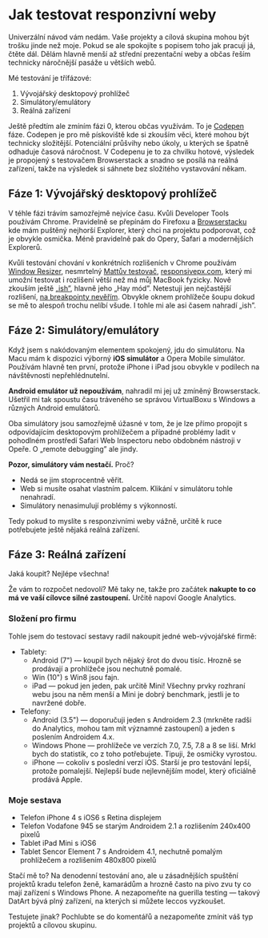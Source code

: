 Jak testovat responzivní weby
=============================

Univerzální návod vám nedám. Vaše projekty a cílová skupina mohou být trošku jinde než moje. Pokud se ale spokojíte s popisem toho jak pracuji já, čtěte dál. Dělám hlavně menší až střední prezentační weby a občas řeším technicky náročnější pasáže u větších webů.

Mé testování je třífázové:

1. Vývojářský desktopový prohlížeč
2. Simulátory/emulátory
3. Reálná zařízení

Ještě předtím ale zmíním fázi 0, kterou občas využívám. To je [Codepen](http://codepen.io/machal) fáze. Codepen je pro mě pískoviště kde si zkouším věci, které mohou být technicky složitější. Potenciální průšvihy nebo úkoly, u kterých se špatně odhaduje časová náročnost. V Codepenu je to za chvilku hotové, výsledek je propojený s testovačem Browserstack a snadno se posílá na reálná zařízení, takže na výsledek si sáhnete bez složitého vystavování někam.


Fáze 1: Vývojářský desktopový prohlížeč
----------------------------------

V téhle fázi trávím samozřejmě nejvíce času. Kvůli Developer Tools používám Chrome. Pravidelně se přepínám do Firefoxu a [Browserstacku](http://www.browserstack.com/) kde mám puštěný nejhorší Explorer, který chci na projektu podporovat, což je obvykle osmička. Méně pravidelně pak do Opery, Safari a modernějších Explorerů.

Kvůli testování chování v konkrétních rozlišeních v Chrome používám [Window Resizer](https://chrome.google.com/webstore/detail/window-resizer/kkelicaakdanhinjdeammmilcgefonfh), nesmrtelný [Mattův testovač](http://mattkersley.com/responsive/), [responsivepx.com](http://responsivepx.com/), který mi umožní testovat i rozlišení větší než má můj MacBook fyzicky. Nově zkouším ještě [„ish”](http://bradfrostweb.com/demo/ish/), hlavně jeho „Hay mód”. Netestuji jen nejčastější rozlišení, [na breakpointy nevěřím](http://kratce.vzhurudolu.cz/post/46416507703/jake-breakpointy-zvolit-v-responzivnim-webdesignu). Obvykle oknem prohlížeče šoupu dokud se mě to alespoň trochu nelíbí všude. I tohle mi ale asi časem nahradí „ish”.

Fáze 2: Simulátory/emulátory
-----------------------

Když jsem s nakódovaným elementem spokojený, jdu do simulátoru. Na Macu mám k dispozici výborný **iOS simulátor** a Opera Mobile simulátor. Používám hlavně ten první, protože iPhone i iPad jsou obvykle v podílech na návštěvnosti nepřehlédnutelní.

**Android emulátor už nepoužívám**, nahradil mi jej už zmíněný Browserstack. Ušetřil mi tak spoustu času tráveného se správou VirtualBoxu s Windows a různých Android emulátorů.

Oba simulátory jsou samozřejmě úžasné v tom, že je lze přímo propojit s odpovídajícím desktopovým prohlížečem a případné problémy ladit v pohodlném prostředí Safari Web Inspectoru nebo obdobném nástroji v Opeře. O „remote debugging” ale jindy.

**Pozor, simulátory vám nestačí.** Proč?

* Nedá se jim stoprocentně věřit.
* Web si musíte osahat vlastním palcem. Klikání v simulátoru tohle nenahradí.
* Simulátory nenasimulují problémy s výkonností.

Tedy pokud to myslíte s responzivními weby vážně, určitě k ruce potřebujete ještě nějaká reálná zařízení.

Fáze 3: Reálná zařízení
------------------

Jaká koupit? Nejlépe všechna!

Že vám to rozpočet nedovolí? Mě taky ne, takže pro začátek **nakupte to co má ve vaší cílovce silné zastoupení.** Určitě napoví Google Analytics.

### Složení pro firmu

Tohle jsem do testovací sestavy radil nakoupit jedné web-vývojářské firmě:

* Tablety:
  * Android (7") — koupil bych nějaký šrot do dvou tisíc. Hrozně se
prodávají a prohlížeče jsou nechutně pomalé.
  * Win (10") s Win8 jsou fajn.
  * iPad — pokud jen jeden, pak určitě Mini! Všechny prvky rozhraní webu jsou
na něm menší a Mini je dobrý benchmark, jestli je to navržené dobře.
* Telefony:
  * Android (3.5") — doporučuji jeden s Androidem 2.3 (mrkněte radši do
Analytics, mohou tam mít významné zastoupení) a jeden s poslením Androidem 4.x.
  * Windows Phone — prohlížeče ve verzích 7.0, 7.5, 7.8 a 8 se liší. Mrkl bych do statistik, co z toho potřebujete. Tipuji, že osmičky vyrostou.
  * iPhone — cokoliv s poslední verzí iOS. Starší je pro testování lepší,
protože pomalejší. Nejlepší bude nejlevnějším model, který oficiálně prodává Apple.

### Moje sestava

* Telefon iPhone 4 s iOS6 s Retina displejem
* Telefon Vodafone 945 se starým Androidem 2.1 a rozlišením 240x400 pixelů
* Tablet iPad Mini s iOS6
* Tablet Sencor Element 7 s Androidem 4.1, nechutně pomalým prohlížečem a rozlišením 480x800 pixelů

Stačí mě to? Na denodenní testování ano, ale u zásadnějších spuštění projektů kradu telefon ženě, kamarádům a hrozně často na pivo zvu ty co mají zařízení s Windows Phone. A nezapomeňte na guerilla testing — takový DatArt bývá plný zařízení, na kterých si můžete leccos vyzkoušet.

Testujete jinak? Pochlubte se do komentářů a nezapomeňte zmínit váš typ projektů a cílovou skupinu.
